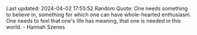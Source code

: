 Last updated: 2024-04-02 17:55:52
Random Quote: One needs something to believe in, something for which one can have whole-hearted enthusiasm. One needs to feel that one's life has meaning, that one is needed in this world. - Hannah Szenes